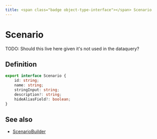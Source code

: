 ```yaml
---
title: <span class="badge object-type-interface"></span> Scenario
---
```

# <span class="badge object-type-interface"></span> Scenario

TODO: Should this live here given it's not used in the dataquery?

## Definition

```typescript
export interface Scenario {
	id: string;
	name: string;
	stringInput: string;
	description?: string;
	hideAliasField?: boolean;
}

```
## See also

 * <span class="badge builder"></span> [ScenarioBuilder](./builder-ScenarioBuilder.md)
